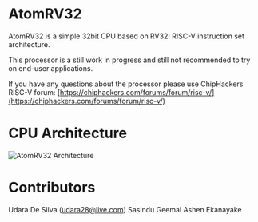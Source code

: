 # AtomRV32
AtomRV32 is a simple 32bit CPU based on RV32I RISC-V instruction set architecture.

This processor is a still work in progress and still not recommended to try on end-user applications.

If you have any questions about the processor please use ChipHackers RISC-V forum:
[https://chiphackers.com/forums/forum/risc-v/](https://chiphackers.com/forums/forum/risc-v/)


# CPU Architecture

![AtomRV32 Architecture](https://chiphackers.com/wp-content/uploads/2018/03/drawit-diagram-2-1536x619.png)

# Contributors

Udara De Silva (udara28@live.com)
Sasindu Geemal
Ashen Ekanayake
